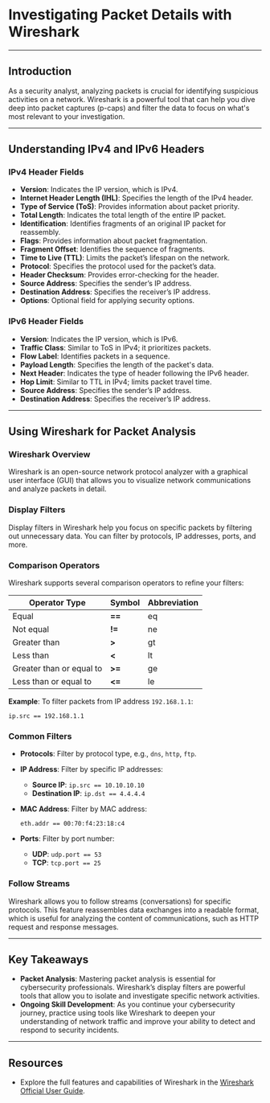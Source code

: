 # Investigating Packet Details with Wireshark

---

## **Introduction**

As a security analyst, analyzing packets is crucial for identifying suspicious activities on a network. Wireshark is a powerful tool that can help you dive deep into packet captures (p-caps) and filter the data to focus on what's most relevant to your investigation.

---

## **Understanding IPv4 and IPv6 Headers**

### **IPv4 Header Fields**
- **Version**: Indicates the IP version, which is IPv4.
- **Internet Header Length (IHL)**: Specifies the length of the IPv4 header.
- **Type of Service (ToS)**: Provides information about packet priority.
- **Total Length**: Indicates the total length of the entire IP packet.
- **Identification**: Identifies fragments of an original IP packet for reassembly.
- **Flags**: Provides information about packet fragmentation.
- **Fragment Offset**: Identifies the sequence of fragments.
- **Time to Live (TTL)**: Limits the packet’s lifespan on the network.
- **Protocol**: Specifies the protocol used for the packet’s data.
- **Header Checksum**: Provides error-checking for the header.
- **Source Address**: Specifies the sender’s IP address.
- **Destination Address**: Specifies the receiver’s IP address.
- **Options**: Optional field for applying security options.

### **IPv6 Header Fields**
- **Version**: Indicates the IP version, which is IPv6.
- **Traffic Class**: Similar to ToS in IPv4; it prioritizes packets.
- **Flow Label**: Identifies packets in a sequence.
- **Payload Length**: Specifies the length of the packet's data.
- **Next Header**: Indicates the type of header following the IPv6 header.
- **Hop Limit**: Similar to TTL in IPv4; limits packet travel time.
- **Source Address**: Specifies the sender’s IP address.
- **Destination Address**: Specifies the receiver’s IP address.

---

## **Using Wireshark for Packet Analysis**

### **Wireshark Overview**
Wireshark is an open-source network protocol analyzer with a graphical user interface (GUI) that allows you to visualize network communications and analyze packets in detail.

### **Display Filters**
Display filters in Wireshark help you focus on specific packets by filtering out unnecessary data. You can filter by protocols, IP addresses, ports, and more.

### **Comparison Operators**
Wireshark supports several comparison operators to refine your filters:

| **Operator Type**        | **Symbol** | **Abbreviation** |
| ------------------------ | ---------- | ---------------- |
| Equal                    | **==**     | eq               |
| Not equal                | **!=**     | ne               |
| Greater than             | **>**      | gt               |
| Less than                | **<**      | lt               |
| Greater than or equal to | **>=**     | ge               |
| Less than or equal to    | **<=**     | le               |

**Example**: To filter packets from IP address `192.168.1.1`:
```plaintext
ip.src == 192.168.1.1
```

### **Common Filters**

- **Protocols**: Filter by protocol type, e.g., `dns`, `http`, `ftp`.

- **IP Address**: Filter by specific IP addresses:

  - **Source IP**: `ip.src == 10.10.10.10`
  - **Destination IP**: `ip.dst == 4.4.4.4`

- **MAC Address**: Filter by MAC address:

  ```
  eth.addr == 00:70:f4:23:18:c4
  ```

- **Ports**: Filter by port number:

  - **UDP**: `udp.port == 53`
  - **TCP**: `tcp.port == 25`

### **Follow Streams**

Wireshark allows you to follow streams (conversations) for specific protocols. This feature reassembles data exchanges into a readable format, which is useful for analyzing the content of communications, such as HTTP request and response messages.

------

## **Key Takeaways**

- **Packet Analysis**: Mastering packet analysis is essential for cybersecurity professionals. Wireshark’s display filters are powerful tools that allow you to isolate and investigate specific network activities.
- **Ongoing Skill Development**: As you continue your cybersecurity journey, practice using tools like Wireshark to deepen your understanding of network traffic and improve your ability to detect and respond to security incidents.

------

## **Resources**

- Explore the full features and capabilities of Wireshark in the [Wireshark Official User Guide](https://www.wireshark.org/docs/wsug_html/).